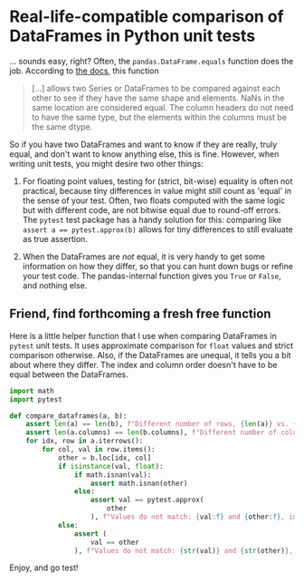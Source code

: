 # Real-life-compatible comparison of DataFrames in Python unit tests

... sounds easy, right? Often, the `pandas.DataFrame.equals` function does the job.
According to [the docs](https://pandas.pydata.org/pandas-docs/stable/reference/api/pandas.DataFrame.equals.html),
this function

> [...] allows two Series or DataFrames to be compared against each other to see if they have the same shape and elements. NaNs in the same location are considered equal. The column headers do not need to have the same type, but the elements within the columns must be the same dtype.

So if you have two DataFrames and want to know if they are really, truly equal, and don't want to know anything else, this is fine.
However, when writing unit tests, you might desire two other things:

1) For floating point values, testing for (strict, bit-wise) equality is often not practical, because tiny differences in value might
   still count as 'equal' in the sense of your test. Often, two floats computed with the same logic but with different code, 
   are not bitwise equal due to round-off errors.
   The `pytest` test package has a handy solution for this: comparing like `assert a == pytest.approx(b)` allows for tiny
   differences to still evaluate as true assertion.
   
2) When the DataFrames are _not_ equal, it is very handy to get some information on how they differ, so that you can hunt down bugs
   or refine your test code. The pandas-internal function gives you `True` or `False`, and nothing else.


## Friend, find forthcoming a fresh free function

Here is a little helper function that I use when comparing DataFrames in `pytest` unit tests.
It uses approximate comparison for `float` values and strict comparison otherwise.
Also, if the DataFrames are unequal, it tells you a bit about where they differ.
The index and column order doesn't have to be equal between the DataFrames.

```python
import math
import pytest

def compare_dataframes(a, b):
    assert len(a) == len(b), f"Different number of rows, {len(a)} vs. {len(b)}"
    assert len(a.columns) == len(b.columns), f"Different number of columns, {len(a.columns)} vs. {len(b.columns)}"
    for idx, row in a.iterrows():
        for col, val in row.items():
            other = b.loc[idx, col]
            if isinstance(val, float):
                if math.isnan(val):
                    assert math.isnan(other)
                else:
                    assert val == pytest.approx(
                        other
                    ), f"Values do not match: {val:f} and {other:f}, in {str(idx)} {str(col)}"
            else:
                assert (
                    val == other
                ), f"Values do not match: {str(val)} and {str(other)}, in {str(idx)} {str(col)}"
```

Enjoy, and go test!